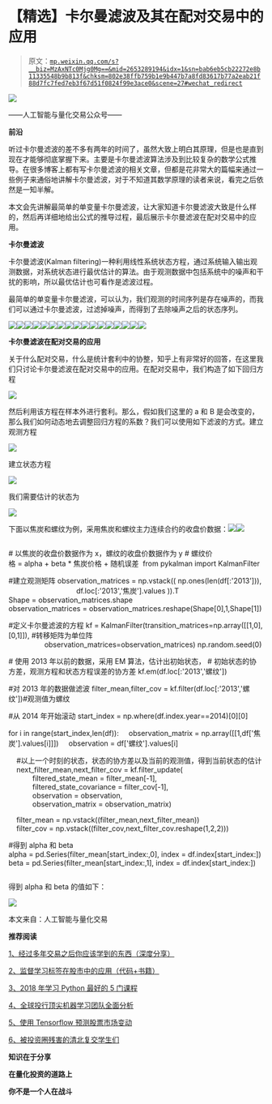 # 【精选】卡尔曼滤波及其在配对交易中的应用

> 原文：[`mp.weixin.qq.com/s?__biz=MzAxNTc0Mjg0Mg==&mid=2653289194&idx=1&sn=bab6eb5cb22272e8b11335548b9b813f&chksm=802e38ffb759b1e9b447b7a8fd83617b77a2eab21f88d7fc7fed7eb3f67d51f0824f99e3ace0&scene=27#wechat_redirect`](http://mp.weixin.qq.com/s?__biz=MzAxNTc0Mjg0Mg==&mid=2653289194&idx=1&sn=bab6eb5cb22272e8b11335548b9b813f&chksm=802e38ffb759b1e9b447b7a8fd83617b77a2eab21f88d7fc7fed7eb3f67d51f0824f99e3ace0&scene=27#wechat_redirect)

![](img/1a681c0b726a3a51b3508cf86dc7c2e8.png)

——人工智能与量化交易公众号——

**前沿**

听过卡尔曼滤波的差不多有两年的时间了，虽然大致上明白其原理，但是也是直到现在才能够彻底掌握下来。主要是卡尔曼滤波算法涉及到比较复杂的数学公式推导。在很多博客上都有写卡尔曼滤波的相关文章，但都是花非常大的篇幅来通过一些例子来通俗地讲解卡尔曼滤波，对于不知道其数学原理的读者来说，看完之后依然是一知半解。

本文会先讲解最简单的单变量卡尔曼滤波，让大家知道卡尔曼滤波大致是什么样的，然后再详细地给出公式的推导过程，最后展示卡尔曼滤波在配对交易中的应用。

**卡尔曼滤波**

卡尔曼滤波(Kalman filtering)一种利用线性系统状态方程，通过系统输入输出观测数据，对系统状态进行最优估计的算法。由于观测数据中包括系统中的噪声和干扰的影响，所以最优估计也可看作是滤波过程。

最简单的单变量卡尔曼滤波，可以认为，我们观测的时间序列是存在噪声的，而我们可以通过卡尔曼滤波，过滤掉噪声，而得到了去除噪声之后的状态序列。

![](img/1a7c4d178de94fa2c0a5956eb076386a.png)![](img/cb35b1e117be67486c37e550ee53dd9e.png)![](img/25845a9c291928f0e403690453238192.png)![](img/e072ca37eca480633c9f56972ab4365a.png)![](img/096273c24934df41336a18f393d876c3.png)![](img/aeb3509639c7f7cf73b833e678dae792.png)![](img/7c77afb17159f9d9e24e75cb2bc6fe18.png)![](img/6ddbd02a10c1a8d06ee8f7fab0f869e5.png)![](img/4af23b150f43b4c29a1eea44d4108c57.png)![](img/2192e34e0ef649da219fece999769a66.png)![](img/aef158d6fdcb014bd7ea3113f8084020.png)![](img/7bb5d5a245977782a1ed1ca1fff1302e.png)![](img/390fd78546535ddad9a2fd84ef046287.png)![](img/0ffcbaedd1bb888a0b35d77889dd47f0.png)![](img/ca559a40704937b0d0e03b39751e4033.png)![](img/1cab60d9876c09326433546cab6c8d29.png)![](img/03b15a37f5f5007e7c5d7e3eecdb69af.png)

**卡尔曼滤波在配对交易的应用**

关于什么配对交易，什么是统计套利中的协整，知乎上有非常好的回答，在这里我们只讨论卡尔曼滤波在配对交易中的应用。在配对交易中，我们构造了如下回归方程

![](img/8049a3cdd06f07e2be6586810c22b170.png)

然后利用该方程在样本外进行套利。那么，假如我们这里的 a 和 B 是会改变的，那么我们如何动态地去调整回归方程的系数？我们可以使用如下滤波的方式。建立观测方程

![](img/4404c641a484edf29654f1fdfa463141.png)

建立状态方程

![](img/f3e0da5065b119fcf380d518b67e2ad4.png)

我们需要估计的状态为

![](img/d40ba6ba39c450d62a5aad4109af25d9.png)

下面以焦炭和螺纹为例，采用焦炭和螺纹主力连续合约的收盘价数据：![](img/67a08afd7705fefc8c1c6b34026fa5f6.png)![](img/3c2874c9d89a367374aeda50044fd68f.png)

```py

```
# 以焦炭的收盘价数据作为 x，螺纹的收盘价数据作为 y
# 螺纹价格 = alpha + beta * 焦炭价格 + 随机误差 
from pykalman import KalmanFilter

#建立观测矩阵
observation_matrices = np.vstack(( np.ones(len(df[:'2013'])),
                                  df.loc[:'2013','焦炭'].values )).T
Shape = observation_matrices.shape
observation_matrices = observation_matrices.reshape(Shape[0],1,Shape[1])

#定义卡尔曼滤波的方程
kf = KalmanFilter(transition_matrices=np.array([[1,0],[0,1]]), #转移矩阵为单位阵
                  observation_matrices=observation_matrices)
np.random.seed(0)

# 使用 2013 年以前的数据，采用 EM 算法，估计出初始状态，
# 初始状态的协方差，观测方程和状态方程误差的协方差
kf.em(df.loc[:'2013','螺纹'])

#对 2013 年的数据做滤波
filter_mean,filter_cov = kf.filter(df.loc[:'2013','螺纹'])#观测值为螺纹

#从 2014 年开始滚动
start_index = np.where(df.index.year==2014)[0][0]

for i in range(start_index,len(df)):
    observation_matrix = np.array([[1,df['焦炭'].values[i]]])
    observation = df['螺纹'].values[i]

    #以上一个时刻的状态，状态的协方差以及当前的观测值，得到当前状态的估计
    next_filter_mean,next_filter_cov = kf.filter_update(
            filtered_state_mean = filter_mean[-1],
            filtered_state_covariance = filter_cov[-1],
            observation = observation,
            observation_matrix = observation_matrix)

    filter_mean = np.vstack((filter_mean,next_filter_mean))
    filter_cov = np.vstack((filter_cov,next_filter_cov.reshape(1,2,2)))

#得到 alpha 和 beta
alpha = pd.Series(filter_mean[start_index:,0], index = df.index[start_index:])
beta = pd.Series(filter_mean[start_index:,1], index = df.index[start_index:])
```py

```

得到 alpha 和 beta 的值如下：

![](img/fbd27931516eb2722a436aa11fa61ec9.png)

本文来自：人工智能与量化交易

**推荐阅读**

[1、经过多年交易之后你应该学到的东西（深度分享）](https://mp.weixin.qq.com/s?__biz=MzAxNTc0Mjg0Mg==&mid=2653289074&idx=1&sn=e859d363eef9249236244466a1af41b6&chksm=802e3867b759b1717f77e07a51ee5671e8115130c66562577280ba1243cba08218add04f1f00&token=449379994&lang=zh_CN&scene=21#wechat_redirect)

[2、监督学习标签在股市中的应用（代码+书籍）](https://mp.weixin.qq.com/s?__biz=MzAxNTc0Mjg0Mg==&mid=2653289050&idx=1&sn=60043a5c95b877dd329a5fd150ddacc4&chksm=802e384fb759b1598e500087374772059aa21b31ae104b3dca04331cf4b63a233c5e04c1945a&token=449379994&lang=zh_CN&scene=21#wechat_redirect)

[3、2018 年学习 Python 最好的 5 门课程](https://mp.weixin.qq.com/s?__biz=MzAxNTc0Mjg0Mg==&mid=2653289028&idx=1&sn=631cbc728b0f857713fc65841e48e5d1&chksm=802e3851b759b147dc92afded432db568d9d77a1b97ef22a1e1a376fa0bc39b55781c18b5f4f&token=449379994&lang=zh_CN&scene=21#wechat_redirect)

[4、全球投行顶尖机器学习团队全面分析](https://mp.weixin.qq.com/s?__biz=MzAxNTc0Mjg0Mg==&mid=2653289018&idx=1&sn=8c411f676c2c0d92b0dd218f041bee4b&chksm=802e382fb759b139ffebf633ac14cdd0f21938e4613fe632d5d9231dab3d2aca95a11628378a&token=449379994&lang=zh_CN&scene=21#wechat_redirect)

[5、使用 Tensorflow 预测股票市场变动](https://mp.weixin.qq.com/s?__biz=MzAxNTc0Mjg0Mg==&mid=2653289014&idx=1&sn=3762d405e332c599a21b48a7dc4df587&chksm=802e3823b759b135928d55044c2729aea9690f86752b680eb973d1a376dc53cfa18287d0060b&token=449379994&lang=zh_CN&scene=21#wechat_redirect)

[6、被投资圈残害的清北复交学生们](https://mp.weixin.qq.com/s?__biz=MzAxNTc0Mjg0Mg==&mid=2653289110&idx=1&sn=538d00046a15fb2f70a56be79f71e6b9&chksm=802e3883b759b1950252499ea9a7b1fadaa4748ec40b8a1a8d7da0d5c17db153bd86548060fb&token=1336933869&lang=zh_CN&scene=21#wechat_redirect)

**知识在于分享**

**在量化投资的道路上**

**你不是一个人在战斗**